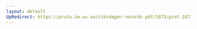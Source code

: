 ```yaml
---
layout: default
UpRedirect: https://pruto.im.uu.se/riksdagen-records-pdf/1873/prot-1873--fk--514/prot-1873--fk--514_035.pdf
---
```

